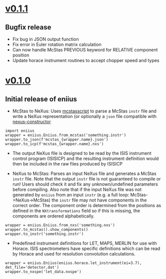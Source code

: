 # [v0.1.1](https://github.com/pace-neutrons/libpymcr/compare/v0.1.0..v0.1.1)

## Bugfix release

* Fix bug in JSON output function
* Fix error in Euler rotation matrix calculation
* Can now handle McStas PREVIOUS keyword for RELATIVE component position
* Update horace instrument routines to accept chopper speed and types


# [v0.1.0](https://github.com/pace-neutrons/libpymcr/compare/b5d2404..v0.1.0)

## Initial release of eniius

* McStas to NeXus: Uses [mcstasscript](https://github.com/PaNOSC-ViNYL/McStasScript/) to parse a McStas `instr` file and write a NeXus representation (or optionally a `json` file compatible with [nexus-constructor](https://github.com/ess-dmsc/nexus-constructor/)

```
import eniius
wrapper = eniius.Eniius.from_mcstas('something.instr')
wrapper.to_json(f'mcstas_{wrapper.name}.json')
wrapper.to_icp(f'mcstas_{wrapper.name}.nxs')
```

* The output NeXus file is designed to be read by the ISIS instrument control program (ISISICP) and the resulting instrument definition would then be included in the raw files produced by ISISICP

* NeXus to McStas: Parses an input NeXus file and generates a McStas `instr` file. Note that the output `instr` file is not guaranteed to compile or run! Users should check it and fix any unknown/undefined parameters before compiling. Also note that if the input NeXus file was not generated by `eniius` from an input `instr` (e.g. a full loop: McStas->NeXus->McStas) the `instr` file may not have components in the correct order. The component order is determined from the positions as defined in the `NXtransformations` field so if this is missing, the components are ordered alphabetically.

```
wrapper = eniius.Eniius.from_nxs('something.nxs')
wrapper.to_mcstas().show_components()
wrapper.to_instr('something.instr')
```

* Predefined instrument definitions for LET, MAPS, MERLIN for use with Horace. ISIS spectrometers have specific definitions which can be read by Horace and used for resolution convolution calculations.

```
wrapper = eniius.Eniius(eniius.horace.let_instrument(ei=3.7), det_file='detector.dat')
wrapper.to_nxspe('let_data.nxspe')
```


